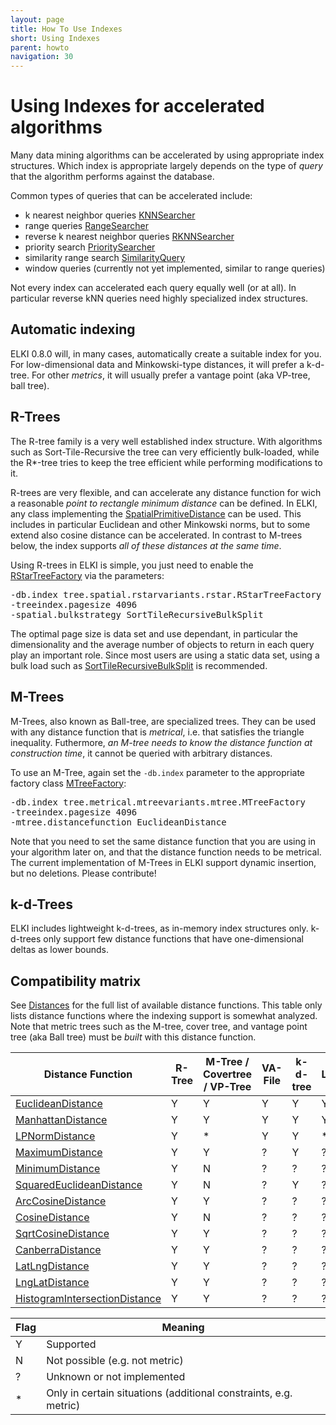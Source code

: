 ```yaml
---
layout: page
title: How To Use Indexes
short: Using Indexes
parent: howto
navigation: 30
---
```



Using Indexes for accelerated algorithms
========================================

Many data mining algorithms can be accelerated by using appropriate index structures. Which index is appropriate largely depends on the type of *query* that the algorithm performs against the database.

Common types of queries that can be accelerated include:

- k nearest neighbor queries [KNNSearcher](/releases/current/javadoc/elki/database/query/knn/KNNSearcher.html)
- range queries [RangeSearcher](/releases/current/javadoc/elki/database/query/range/RangeSearcher.html)
- reverse k nearest neighbor queries [RKNNSearcher](/releases/current/javadoc/elki/database/query/rknn/RKNNSearcher.html)
- priority search [PrioritySearcher](/releases/current/javadoc/elki/database/query/PrioritySearcher.html)
- similarity range search [SimilarityQuery](/releases/current/javadoc/elki/database/query/similarity/SimilarityQuery.html)
- window queries (currently not yet implemented, similar to range queries)

Not every index can accelerated each query equally well (or at all). In particular reverse kNN queries need highly specialized index structures.

Automatic indexing
------------------

ELKI 0.8.0 will, in many cases, automatically create a suitable index for you.
For low-dimensional data and Minkowski-type distances, it will prefer a k-d-tree.
For other *metrics*, it will usually prefer a vantage point (aka VP-tree, ball tree).

R-Trees
-------

The R-tree family is a very well established index structure. With algorithms such as Sort-Tile-Recursive the tree can very efficiently bulk-loaded, while the R\*-tree tries to keep the tree efficient while performing modifications to it.

R-trees are very flexible, and can accelerate any distance function for wich a reasonable *point to rectangle minimum distance* can be defined. In ELKI, any class implementing the [SpatialPrimitiveDistance](/releases/current/javadoc/elki/distance/SpatialPrimitiveDistance.html) can be used. This includes in particular Euclidean and other Minkowski norms, but to some extend also cosine distance can be accelerated. In contrast to M-trees below, the index supports *all of these distances at the same time*.

Using R-trees in ELKI is simple, you just need to enable the [RStarTreeFactory](/releases/current/javadoc/elki/index/tree/spatial/rstarvariants/rstar/RStarTreeFactory.html) via the parameters:

<pre>
-db.index tree.spatial.rstarvariants.rstar.RStarTreeFactory
-treeindex.pagesize 4096
-spatial.bulkstrategy SortTileRecursiveBulkSplit
</pre>

The optimal page size is data set and use dependant, in particular the dimensionality and the average number of objects to return in each query play an important role. Since most users are using a static data set, using a bulk load such as [SortTileRecursiveBulkSplit](/releases/current/javadoc/elki/index/tree/spatial/rstarvariants/strategies/bulk/SortTileRecursiveBulkSplit.html) is recommended.

M-Trees
-------

M-Trees, also known as Ball-tree, are specialized trees. They can be used with any distance function that is *metrical*, i.e. that satisfies the triangle inequality. Futhermore, *an M-tree needs to know the distance function at construction time*, it cannot be queried with arbitrary distances.

To use an M-Tree, again set the `-db.index` parameter to the appropriate factory class [MTreeFactory](/releases/current/javadoc/elki/index/tree/metrical/mtreevariants/mtree/MTreeFactory.html):

<pre>
-db.index tree.metrical.mtreevariants.mtree.MTreeFactory
-treeindex.pagesize 4096
-mtree.distancefunction EuclideanDistance
</pre>

Note that you need to set the same distance function that you are using in your algorithm later on, and that the distance function needs to be metrical. The current implementation of M-Trees in ELKI support dynamic insertion, but no deletions. Please contribute!

k-d-Trees
---------

ELKI includes lightweight k-d-trees, as in-memory index structures only.
k-d-trees only support few distance functions that have one-dimensional deltas as lower bounds.

Compatibility matrix
--------------------

See [Distances](/algorithms/distances) for the full list of available distance functions. This table only lists distance functions where the indexing support is somewhat analyzed.
Note that metric trees such as the M-tree, cover tree, and vantage point tree (aka Ball tree) must be *built* with this distance function.

| Distance Function                                                                                                                                                           | R-Tree | M-Tree / Covertree / VP-Tree | VA-File | k-d-tree | LSH |
|--------------------------------------------------------------------------------------------------------------------------------------------------------------------------------|-----------|-----------|--|--|--|
|[EuclideanDistance](/releases/current/javadoc/elki/distance/minkowski/EuclideanDistance.html) | Y | Y | Y | Y | Y |
|[ManhattanDistance](/releases/current/javadoc/elki/distance/minkowski/ManhattanDistance.html)| Y | Y | Y | Y | Y |
|[LPNormDistance](/releases/current/javadoc/elki/distance/minkowski/LPNormDistance.html)| Y | \* | Y | Y | \* |
|[MaximumDistance](/releases/current/javadoc/elki/distance/minkowski/MaximumDistance.html)| Y | Y | ? | Y | ? |
|[MinimumDistance](/releases/current/javadoc/elki/distance/minkowski/MinimumDistance.html)| Y | N | ? | ? | ? |
|[SquaredEuclideanDistance](/releases/current/javadoc/elki/distance/minkowski/SquaredEuclideanDistance.html)| Y | N | ? | Y | ? |
|[ArcCosineDistance](/releases/current/javadoc/elki/distance/ArcCosineDistance.html)| Y | Y | ? | ? | ? |
|[CosineDistance](/releases/current/javadoc/elki/distance/CosineDistance.html)| Y | N | ? | ? | ? |
|[SqrtCosineDistance](/releases/current/javadoc/elki/distance/SqrtCosineDistance.html)| Y | Y | ? | ? | ? |
|[CanberraDistance](/releases/current/javadoc/elki/distance/CanberraDistance.html)| Y | Y | ? | ? | ? |
|[LatLngDistance](/releases/current/javadoc/elki/distance/geo/LatLngDistance.html)| Y | Y | ? | ? | ? |
|[LngLatDistance](/releases/current/javadoc/elki/distance/geo/LngLatDistance.html)| Y | Y | ? | ? | ? |
|[HistogramIntersectionDistance](/releases/current/javadoc/elki/distance/colorhistogram/HistogramIntersectionDistance.html)| Y | Y | ? | ? | ? |

| Flag| Meaning|
|-----|--------|
| Y | Supported |
| N | Not possible (e.g. not metric) |
| ? | Unknown or not implemented |
| \* | Only in certain situations (additional constraints, e.g. metric) |
